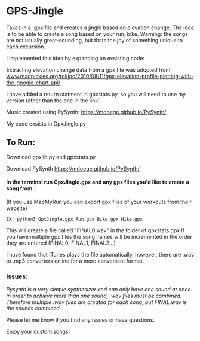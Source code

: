 # GPS-Jingle

Takes in a .gpx file and creates a jingle based on elevation change. The idea is to be able to create a song based on your run, bike. Warning: the songs are not usually great-sounding, but thats the joy of something unique to each excursion. 

I implemented this idea by expanding on exsisting code:

Extracting elevation change data from a gpx file was adopted from: www.madpickles.org/rokjoo/2010/08/11/gpx-elevation-profile-plotting-with-the-google-chart-api/

I have added a return statment in gpxstats.py, so you will need to use my version rather than the one in the link!

Music created using PySynth: https://mdoege.github.io/PySynth/

My code exsists in GpxJingle.py
## To Run:

  Download gpxlib.py and gpxstats.py

  Download PySynth https://mdoege.github.io/PySynth/ 

#### In the terminal run GpxJingle.gpx and any gpx files you'd like to create a song from : 
(If you use MapMyRun you can export gpx files of your workouts from their website)

    EX: python3 GpxJingle.gpx Run.gpx Bike.gpx Hike.gpx

   This will create a file called "FINAL0.wav" in the folder of gpxstats.gpx
   If you have multiple gpx files the song names will be incremented in the order they are entered (FINAL0, FINAL1, FINAL2...)

I have found that iTunes plays the file automatically, however, there are .wav to .mp3 converters online for a more convenient format. 

### Issues:
  
  *Pysynth is a very simple synthesizer and can only have one sound at once. In order to achieve more than one sound, .wav files must be combined. Therefore multiple .wav files are created for each song, but FINAL.wav is the sounds combined*
  
  
 Please let me know if you find any issues or have questions.


Enjoy your custom songs! 





